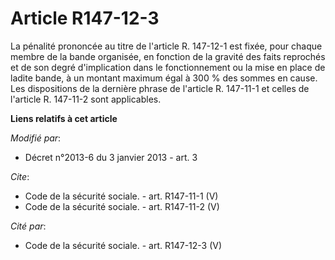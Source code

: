 # Article R147-12-3

La pénalité prononcée au titre de l'article R. 147-12-1 est fixée, pour chaque membre de la bande organisée, en fonction de
la gravité des faits reprochés et de son degré d'implication dans le fonctionnement ou la mise en place de ladite bande, à un
montant maximum égal à 300 % des sommes en cause. Les dispositions de la dernière phrase de l'article R. 147-11-1 et celles
de l'article R. 147-11-2 sont applicables.

**Liens relatifs à cet article**

_Modifié par_:

  - Décret n°2013-6 du 3 janvier 2013 - art. 3

_Cite_:

  - Code de la sécurité sociale. - art. R147-11-1 (V)
  - Code de la sécurité sociale. - art. R147-11-2 (V)

_Cité par_:

  - Code de la sécurité sociale. - art. R147-12-3 (V)
